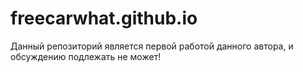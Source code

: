 # freecarwhat.github.io
Данный репозиторий является первой работой данного автора, и обсуждению подлежать не может!

